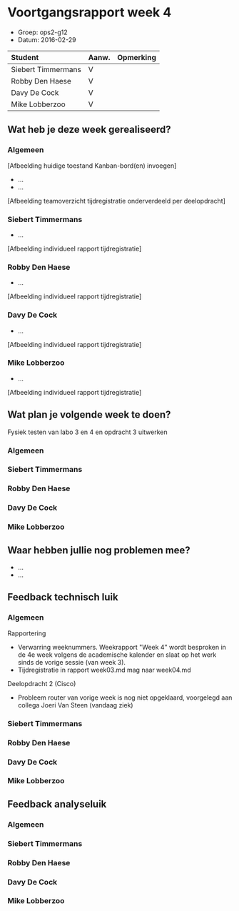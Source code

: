 # Voortgangsrapport week 4

* Groep: ops2-g12
* Datum: 2016-02-29

| Student  | Aanw. | Opmerking |
| :---     | :---  | :---      |
| Siebert Timmermans |  V    |           |
| Robby Den Haese |  V    |           |
| Davy De Cock |   V   |           |
| Mike Lobberzoo |  V     |           |

## Wat heb je deze week gerealiseerd?

### Algemeen

[Afbeelding huidige toestand Kanban-bord(en) invoegen]

* ...
* ...

[Afbeelding teamoverzicht tijdregistratie onderverdeeld per deelopdracht]

### Siebert Timmermans

* ...

[Afbeelding individueel rapport tijdregistratie]

### Robby Den Haese

* ...

[Afbeelding individueel rapport tijdregistratie]

### Davy De Cock

* ...

[Afbeelding individueel rapport tijdregistratie]

### Mike Lobberzoo

* ...

[Afbeelding individueel rapport tijdregistratie]

## Wat plan je volgende week te doen?

Fysiek testen van labo 3 en 4 en opdracht 3 uitwerken 

### Algemeen
### Siebert Timmermans
### Robby Den Haese 
### Davy De Cock
### Mike Lobberzoo

## Waar hebben jullie nog problemen mee?

* ...
* ...

## Feedback technisch luik

### Algemeen

Rapportering

- Verwarring weeknummers. Weekrapport "Week 4" wordt besproken in de 4e week volgens de academische kalender en slaat op het werk sinds de vorige sessie (van week 3).
- Tijdregistratie in rapport week03.md mag naar week04.md


Deelopdracht 2 (Cisco)

- Probleem router van vorige week is nog niet opgeklaard, voorgelegd aan collega Joeri Van Steen (vandaag ziek)

### Siebert Timmermans
### Robby Den Haese 
### Davy De Cock
### Mike Lobberzoo

## Feedback analyseluik

### Algemeen

### Siebert Timmermans
### Robby Den Haese 
### Davy De Cock
### Mike Lobberzoo

